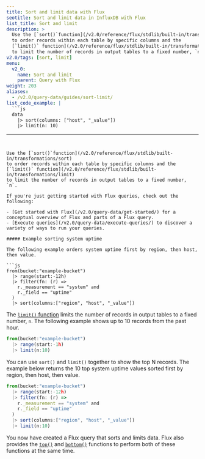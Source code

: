 ```yaml
---
title: Sort and limit data with Flux
seotitle: Sort and limit data in InfluxDB with Flux
list_title: Sort and limit
description: >
  Use the [`sort()`function](/v2.0/reference/flux/stdlib/built-in/transformations/sort)
  to order records within each table by specific columns and the
  [`limit()` function](/v2.0/reference/flux/stdlib/built-in/transformations/limit)
  to limit the number of records in output tables to a fixed number, `n`.
v2.0/tags: [sort, limit]
menu:
  v2_0:
    name: Sort and limit
    parent: Query with Flux
weight: 203
aliases:
  - /v2.0/query-data/guides/sort-limit/
list_code_example: |
  ```js
  data
    |> sort(columns: ["host", "_value"])
    |> limit(n: 10)
  ```
---
```


Use the [`sort()`function](/v2.0/reference/flux/stdlib/built-in/transformations/sort)
to order records within each table by specific columns and the
[`limit()` function](/v2.0/reference/flux/stdlib/built-in/transformations/limit)
to limit the number of records in output tables to a fixed number, `n`.

If you're just getting started with Flux queries, check out the following:

- [Get started with Flux](/v2.0/query-data/get-started/) for a conceptual overview of Flux and parts of a Flux query.
- [Execute queries](/v2.0/query-data/execute-queries/) to discover a variety of ways to run your queries.

##### Example sorting system uptime

The following example orders system uptime first by region, then host, then value.

```js
from(bucket:"example-bucket")
  |> range(start:-12h)
  |> filter(fn: (r) =>
    r._measurement == "system" and
    r._field == "uptime"
  )
  |> sort(columns:["region", "host", "_value"])
```

The [`limit()` function](/v2.0/reference/flux/stdlib/built-in/transformations/limit)
limits the number of records in output tables to a fixed number, `n`.
The following example shows up to 10 records from the past hour.

```js
from(bucket:"example-bucket")
  |> range(start:-1h)
  |> limit(n:10)
```

You can use `sort()` and `limit()` together to show the top N records.
The example below returns the 10 top system uptime values sorted first by
region, then host, then value.

```js
from(bucket:"example-bucket")
  |> range(start:-12h)
  |> filter(fn: (r) =>
    r._measurement == "system" and
    r._field == "uptime"
  )
  |> sort(columns:["region", "host", "_value"])
  |> limit(n:10)
```

You now have created a Flux query that sorts and limits data.
Flux also provides the [`top()`](/v2.0/reference/flux/stdlib/built-in/transformations/selectors/top)
and [`bottom()`](/v2.0/reference/flux/stdlib/built-in/transformations/selectors/bottom)
functions to perform both of these functions at the same time.
